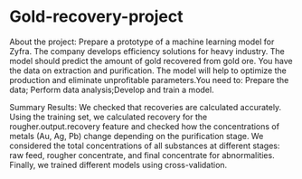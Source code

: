 # Gold-recovery-project
About the project: Prepare a prototype of a machine learning model for Zyfra. The company develops efficiency solutions for heavy industry.
The model should predict the amount of gold recovered from gold ore. You have the data on extraction and purification.
The model will help to optimize the production and eliminate unprofitable parameters.You need to: Prepare the data; Perform data analysis;Develop and train a model.

Summary Results: We checked that recoveries are calculated accurately. Using the training set, we calculated recovery for the rougher.output.recovery feature and
checked how the concentrations of metals (Au, Ag, Pb) change depending on the purification stage. We considered the total concentrations of all substances at different stages: raw feed, rougher concentrate, and final concentrate for abnormalities. Finally, we trained different models using cross-validation.
